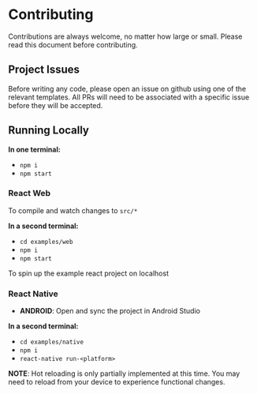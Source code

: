 # Contributing

Contributions are always welcome, no matter how large or small. Please read this document before contributing.

## Project Issues

Before writing any code, please open an issue on github using one of the relevant templates. All PRs will need to be associated with a specific issue before they will be accepted.

## Running Locally

**In one terminal:**
* `npm i`
* `npm start`

### React Web

To compile and watch changes to `src/*`

**In a second terminal:**
* `cd examples/web`
* `npm i`
* `npm start`

To spin up the example react project on localhost

### React Native

* **ANDROID**: Open and sync the project in Android Studio

**In a second terminal:**
* `cd examples/native`
* `npm i`
* `react-native run-<platform>`

**NOTE**: Hot reloading is only partially implemented at this time. You may need to reload from your device to experience functional changes.
